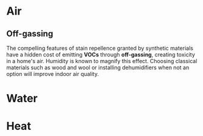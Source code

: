 

# Air

## Off-gassing

The compelling features of stain repellence granted by synthetic materials have a hidden cost of emitting **VOCs** through **off-gassing**, creating toxicity in a home's air. Humidity is known to magnify this effect. Choosing classical materials such as wood and wool or installing dehumidifiers when not an option will improve indoor air quality.

# Water

# Heat

